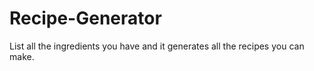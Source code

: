 # Recipe-Generator
List all the ingredients you have and it generates all the recipes you can make.
